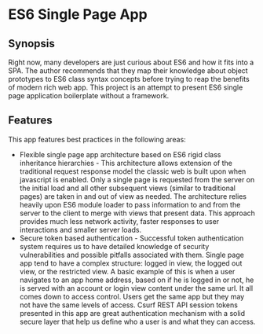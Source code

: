 # ES6 Single Page App
## Synopsis
Right now, many developers are just curious about ES6 and how it fits into a SPA. The author recommends that they map their knowledge about object prototypes to ES6 class syntax concepts before trying to reap the benefits of modern rich web app. This project is an attempt to present ES6 single page application boilerplate without a framework.
## Features
This app features best practices in the following areas:
* Flexible single page app architecture based on ES6 rigid class inheritance hierarchies - This architecture allows extension of the traditional request response model the classic web is built upon when javascript is enabled. Only a single page is requested from the server on the initial load and all other subsequent views (similar to traditional pages) are taken in and out of view as needed. The architecture relies heavily upon ES6 module loader to pass information to and from the server to the client to merge with views that present data. This approach provides much less network activity, faster responses to user interactions and smaller server loads.
* Secure token based authentication - Successful token authentication system requires us to have detailed knowledge of security vulnerabilities and possible pitfalls associated with them. Single page app tend to have a complex structure: logged in view, the logged out view, or the restricted view. A basic example of this is when a user navigates to an app home address, based on if he is logged in or not, he is served with an account or login view content under the same url. It all comes down to access control. Users get the same app but they may not have the same levels of access. Csurf REST API session tokens presented in this app are great authentication mechanism with a solid secure layer that help us define who a user is and what they can access.
